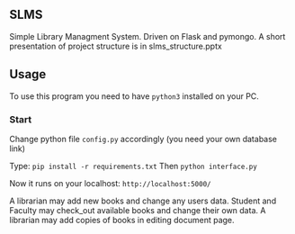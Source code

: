 ## SLMS
Simple Library Managment System. 
Driven on Flask and pymongo.
A short presentation of project structure is in slms_structure.pptx
## Usage
To use this program you need to have ```python3``` installed on your PC.
### Start
Change python file ```config.py``` accordingly (you need your own database link)

Type: ```pip install -r requirements.txt```
Then ```python interface.py```

Now it runs on your localhost: ```http://localhost:5000/```

A librarian may add new books and change any users data. Student and Faculty may check_out available books and change their own data.
A librarian may add copies of books in editing document page.
